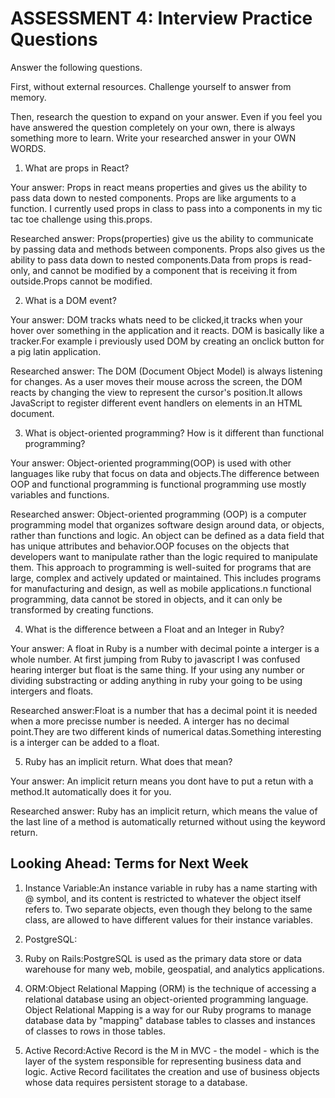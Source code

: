 # ASSESSMENT 4: Interview Practice Questions
Answer the following questions.

First, without external resources. Challenge yourself to answer from memory.

Then, research the question to expand on your answer. Even if you feel you have answered the question completely on your own, there is always something more to learn. Write your researched answer in your OWN WORDS.  

1. What are props in React?

  Your answer: Props  in react means properties and gives us the ability to pass data down to nested components.
Props are like  arguments to a function. I currently used props in class to pass into a components in my tic tac toe challenge using this.props.

  Researched answer:
Props(properties) give us the ability to communicate by passing data and methods between components. Props also gives us the ability to pass data down to nested components.Data from props is read-only, and cannot be modified by a component that is receiving it from outside.Props cannot be modified.


2. What is a DOM event?

  Your answer:
DOM tracks whats need to be clicked,it tracks when your hover over something in the application and it reacts. DOM is basically like a tracker.For example i previously used DOM by creating an onclick button for a pig latin application.
 
  Researched answer:
The DOM (Document Object Model) is always listening for changes. As a user moves their mouse across the screen, the DOM reacts by changing the view to represent the cursor's position.It allows JavaScript to register different event handlers on elements in an HTML document.


3. What is object-oriented programming? How is it different than functional programming?

  Your answer: Object-oriented programming(OOP) is used with other languages like ruby that focus on data and objects.The difference between OOP and functional programming is functional  programming use mostly variables and functions.

  Researched answer:
  Object-oriented programming (OOP) is a computer programming model that organizes software design around data, or objects, rather than functions and logic. An object can be defined as a data field that has unique attributes and behavior.OOP focuses on the objects that developers want to manipulate rather than the logic required to manipulate them. This approach to programming is well-suited for programs that are large, complex and actively updated or maintained. This includes programs for manufacturing and design, as well as mobile applications.n functional programming, data cannot be stored in objects, and it can only be transformed by creating functions. 



4. What is the difference between a Float and an Integer in Ruby?

  Your answer: A float in Ruby is a number with  decimal pointe a interger is a whole number. At first jumping from Ruby to javascript I was confused hearing interger but float is the same thing. If your using any number or dividing substracting or adding anything in ruby your going to be using intergers and floats.

  Researched answer:Float is a number that has a decimal point it is needed when a more precisse number is needed. A interger has no decimal point.They are two different kinds of numerical datas.Something interesting is a interger can be added to a float.

5. Ruby has an implicit return. What does that mean?

  Your answer: An implicit return means you dont have to put a retun with a method.It automatically does it for you.

  Researched answer:
Ruby has an implicit return, which means the value of the last line of a method is automatically returned without using the keyword return.


## Looking Ahead: Terms for Next Week

1. Instance Variable:An instance variable in ruby has a name starting with @ symbol, and its content is restricted to whatever the object itself refers to. Two separate objects, even though they belong to the same class, are allowed to have different values for their instance variables.

2. PostgreSQL:

3. Ruby on Rails:PostgreSQL is used as the primary data store or data warehouse for many web, mobile, geospatial, and analytics applications. 

4. ORM:Object Relational Mapping (ORM) is the technique of accessing a relational database using an object-oriented programming language. Object Relational Mapping is a way for our Ruby programs to manage database data by "mapping" database tables to classes and instances of classes to rows in those tables.

5. Active Record:Active Record is the M in MVC - the model - which is the layer of the system responsible for representing business data and logic. Active Record facilitates the creation and use of business objects whose data requires persistent storage to a database.
